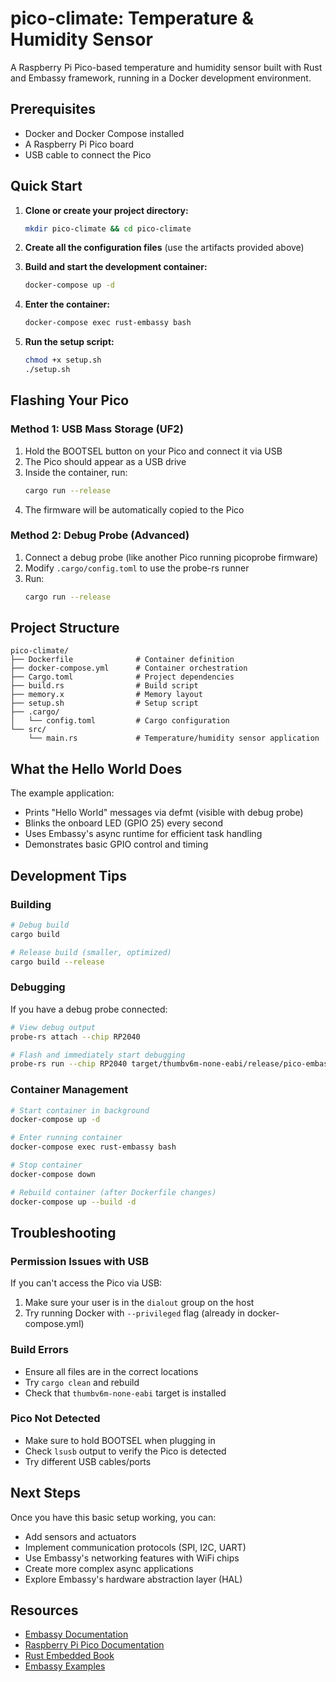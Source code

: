 # pico-climate: Temperature & Humidity Sensor

A Raspberry Pi Pico-based temperature and humidity sensor built with Rust and Embassy framework, running in a Docker development environment.

## Prerequisites

- Docker and Docker Compose installed
- A Raspberry Pi Pico board
- USB cable to connect the Pico

## Quick Start

1. **Clone or create your project directory:**
   ```bash
   mkdir pico-climate && cd pico-climate
   ```

2. **Create all the configuration files** (use the artifacts provided above)

3. **Build and start the development container:**
   ```bash
   docker-compose up -d
   ```

4. **Enter the container:**
   ```bash
   docker-compose exec rust-embassy bash
   ```

5. **Run the setup script:**
   ```bash
   chmod +x setup.sh
   ./setup.sh
   ```

## Flashing Your Pico

### Method 1: USB Mass Storage (UF2)

1. Hold the BOOTSEL button on your Pico and connect it via USB
2. The Pico should appear as a USB drive
3. Inside the container, run:
   ```bash
   cargo run --release
   ```
4. The firmware will be automatically copied to the Pico

### Method 2: Debug Probe (Advanced)

1. Connect a debug probe (like another Pico running picoprobe firmware)
2. Modify `.cargo/config.toml` to use the probe-rs runner
3. Run:
   ```bash
   cargo run --release
   ```

## Project Structure

```
pico-climate/
├── Dockerfile              # Container definition
├── docker-compose.yml      # Container orchestration
├── Cargo.toml              # Project dependencies
├── build.rs                # Build script
├── memory.x                # Memory layout
├── setup.sh                # Setup script
├── .cargo/
│   └── config.toml         # Cargo configuration
└── src/
    └── main.rs             # Temperature/humidity sensor application
```

## What the Hello World Does

The example application:
- Prints "Hello World" messages via defmt (visible with debug probe)
- Blinks the onboard LED (GPIO 25) every second
- Uses Embassy's async runtime for efficient task handling
- Demonstrates basic GPIO control and timing

## Development Tips

### Building
```bash
# Debug build
cargo build

# Release build (smaller, optimized)
cargo build --release
```

### Debugging
If you have a debug probe connected:
```bash
# View debug output
probe-rs attach --chip RP2040

# Flash and immediately start debugging
probe-rs run --chip RP2040 target/thumbv6m-none-eabi/release/pico-embassy-hello
```

### Container Management
```bash
# Start container in background
docker-compose up -d

# Enter running container
docker-compose exec rust-embassy bash

# Stop container
docker-compose down

# Rebuild container (after Dockerfile changes)
docker-compose up --build -d
```

## Troubleshooting

### Permission Issues with USB
If you can't access the Pico via USB:
1. Make sure your user is in the `dialout` group on the host
2. Try running Docker with `--privileged` flag (already in docker-compose.yml)

### Build Errors
- Ensure all files are in the correct locations
- Try `cargo clean` and rebuild
- Check that `thumbv6m-none-eabi` target is installed

### Pico Not Detected
- Make sure to hold BOOTSEL when plugging in
- Check `lsusb` output to verify the Pico is detected
- Try different USB cables/ports

## Next Steps

Once you have this basic setup working, you can:
- Add sensors and actuators
- Implement communication protocols (SPI, I2C, UART)
- Use Embassy's networking features with WiFi chips
- Create more complex async applications
- Explore Embassy's hardware abstraction layer (HAL)

## Resources

- [Embassy Documentation](https://embassy.dev/)
- [Raspberry Pi Pico Documentation](https://www.raspberrypi.org/documentation/microcontrollers/)
- [Rust Embedded Book](https://doc.rust-lang.org/stable/embedded-book/)
- [Embassy Examples](https://github.com/embassy-rs/embassy/tree/main/examples/rp)
